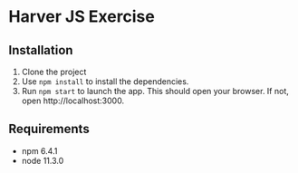 Harver JS Exercise
============================

## Installation

1. Clone the project
2. Use `npm install` to install the dependencies.
3. Run `npm start` to launch the app. This should open your browser. If not, open http://localhost:3000.

## Requirements

- npm 6.4.1
- node 11.3.0